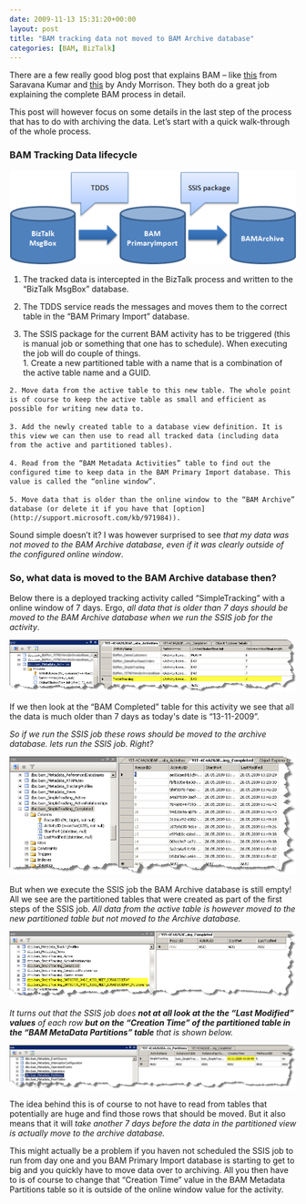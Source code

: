 ```yaml
---
date: 2009-11-13 15:31:20+00:00
layout: post
title: "BAM tracking data not moved to BAM Archive database"
categories: [BAM, BizTalk]
---
```


There are a few really good blog post that explains BAM – like [this](http://blogs.digitaldeposit.net/SARAVANA/post/2009/10/08/BAM-Production-environment-management.aspx) from Saravana Kumar and [this](http://geekswithblogs.net/andym/archive/2009/05/21/132346.aspx) by Andy Morrison. They both do a great job explaining the complete BAM process in detail.

 

This post will however focus on some details in the last step of the process that has to do with archiving the data. Let’s start with a quick walk-through of the whole process.

 

### BAM Tracking Data lifecycle

 

[![image](/assets/2009/11/image_thumb.png)](/assets/2009/11/image3.png)

 

  
  1. The tracked data is intercepted in the BizTalk process and written to the “BizTalk MsgBox” database. 
   
  2. The TDDS service reads the messages and moves them to the correct table in the “BAM Primary Import” database. 
   
  3. The SSIS package for the current BAM activity has to be triggered (this is manual job or something that one has to schedule). When executing the job will do couple of things.             
    1. Create a new partitioned table with a name that is a combination of the active table name and a GUID. 
       
    2. Move data from the active table to this new table. The whole point is of course to keep the active table as small and efficient as possible for writing new data to. 
       
    3. Add the newly created table to a database view definition. It is this view we can then use to read all tracked data (including data from the active and partitioned tables). 
       
    4. Read from the “BAM Metadata Activities” table to find out the configured time to keep data in the BAM Primary Import database. This value is called the “online window”. 
       
    5. Move data that is older than the online window to the “BAM Archive” database (or delete it if you have that [option](http://support.microsoft.com/kb/971984)). 
       
 

Sound simple doesn’t it? I was however surprised to see _that my data was not moved to the BAM Archive database, even if it was clearly outside of the configured online window_.

 

### So, what data is moved to the BAM Archive database then?

 

Below there is a deployed tracking activity called “SimpleTracking” with a online window of 7 days. Ergo, _all data that is older than 7 days should be moved to the BAM Archive database when we run the SSIS job for the activity_.

 

[![image](/assets/2009/11/image_thumb5.png)](/assets/2009/11/image8.png)

 

If we then look at the “BAM Completed” table for this activity we see that all the data is much older than 7 days as today's date is “13-11-2009”.

 

_So if we run the SSIS job these rows should be moved to the archive database. lets run the SSIS job. Right?_

 

[![image](/assets/2009/11/image_thumb6.png)](/assets/2009/11/image9.png)

 

But when we execute the SSIS job the BAM Archive database is still empty! All we see are the partitioned tables that were created as part of the first steps of the SSIS job. _All data from the active table is however moved to the new partitioned table but not moved to the Archive database._

 

[![image](/assets/2009/11/image_thumb7.png)](/assets/2009/11/image10.png)

 

_It turns out that the SSIS job does **not at all look at the the “Last Modified” values** of each row **but on the “Creation Time” of the partitioned table in the “BAM MetaData Partitions” table** that is shown below._

 

[![image](/assets/2009/11/image_thumb8.png)](/assets/2009/11/image11.png)

 

The idea behind this is of course to not have to read from tables that potentially are huge and find those rows that should be moved. But it also means that it will _take another 7 days before the data in the partitioned view is actually move to the archive database._

 

This might actually be a problem if you haven not scheduled the SSIS job to run from day one and you BAM Primary Import database is starting to get to big and you quickly have to move data over to archiving. All you then have to is of course to change that “Creation Time” value in the BAM Metadata Partitions table so it is outside of the online window value for the activity.
